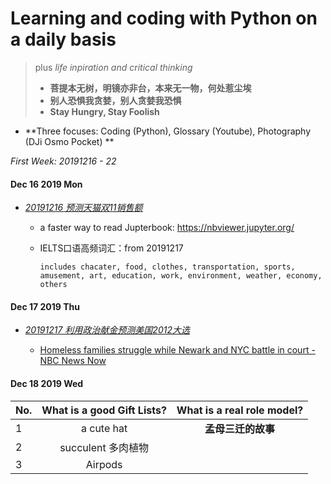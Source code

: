 # Learning and coding with Python on a daily basis
> plus *life inpiration and critical thinking*
> - **菩提本无树，明镜亦非台，本来无一物，何处惹尘埃**
> - **别人恐惧我贪婪，别人贪婪我恐惧**
> - **Stay Hungry, Stay Foolish**

- **Three focuses: Coding (Python), Glossary (Youtube), Photography (DJi Osmo Pocket) **

*First Week: 20191216 - 22*
#### Dec 16 2019 Mon
* *[20191216 预测天猫双11销售额](https://github.com/QihaoTom/CodingwithPython2020/blob/master/20191216%E9%A2%84%E6%B5%8B%E5%A4%A9%E7%8C%AB%E5%8F%8C11%E9%94%80%E5%94%AE%E9%A2%9D.ipynb)*
     * a faster way to read Jupterbook: https://nbviewer.jupyter.org/

     * IELTS口语高频词汇：from 20191217
              
           includes chacater, food, clothes, transportation, sports, amusement, art, education, work, environment, weather, economy, others

#### Dec 17 2019 Thu
* *[20191217 利用政治献金预测美国2012大选]()*

     * [Homeless families struggle while Newark and NYC battle in court - NBC News Now](https://github.com/QihaoTom/CodingwithPython2020/blob/master/Homeless%20families%20struggle%20while%20Newark%20and%20NYC%20battle%20in%20court%20-%20NBC%20News%20Now%20.md)
    
#### Dec 18 2019 Wed
| No. | What is a good Gift Lists?          |  What is a real role model?        |   
| -------------|:-------------:|:-------------:|
| 1 | a cute hat | **孟母三迁的故事** | 
| 2 | succulent 多肉植物 |  | 
| 3 | Airpods | | 

